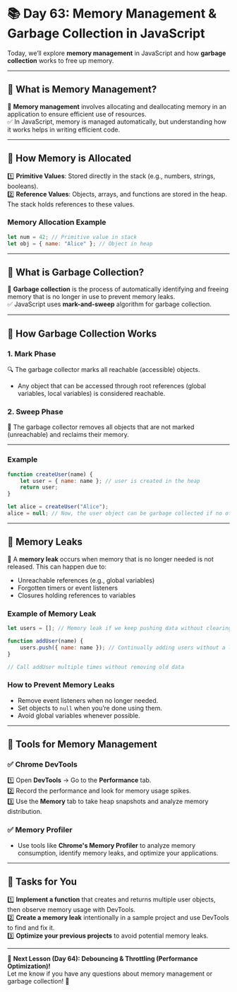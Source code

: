 # **📚 Day 63: Memory Management & Garbage Collection in JavaScript**  

Today, we’ll explore **memory management** in JavaScript and how **garbage collection** works to free up memory.  

---

## **🔹 What is Memory Management?**  

📌 **Memory management** involves allocating and deallocating memory in an application to ensure efficient use of resources.  
✅ In JavaScript, memory is managed automatically, but understanding how it works helps in writing efficient code.

---

## **🔹 How Memory is Allocated**  

1️⃣ **Primitive Values**: Stored directly in the stack (e.g., numbers, strings, booleans).  
2️⃣ **Reference Values**: Objects, arrays, and functions are stored in the heap. The stack holds references to these values.  

### **Memory Allocation Example**  
```js
let num = 42; // Primitive value in stack
let obj = { name: "Alice" }; // Object in heap
```

---

## **🔹 What is Garbage Collection?**  

📌 **Garbage collection** is the process of automatically identifying and freeing memory that is no longer in use to prevent memory leaks.  
✅ JavaScript uses **mark-and-sweep** algorithm for garbage collection.  

---

## **🔹 How Garbage Collection Works**  

### 1. **Mark Phase**  
🔍 The garbage collector marks all reachable (accessible) objects.  
- Any object that can be accessed through root references (global variables, local variables) is considered reachable.

### 2. **Sweep Phase**  
🧹 The garbage collector removes all objects that are not marked (unreachable) and reclaims their memory.  

---

### **Example**  
```js
function createUser(name) {
    let user = { name: name }; // user is created in the heap
    return user;
}

let alice = createUser("Alice");
alice = null; // Now, the user object can be garbage collected if no other reference exists
```

---

## **🔹 Memory Leaks**  
📌 A **memory leak** occurs when memory that is no longer needed is not released. This can happen due to:  
- Unreachable references (e.g., global variables)
- Forgotten timers or event listeners
- Closures holding references to variables

### **Example of Memory Leak**  
```js
let users = []; // Memory leak if we keep pushing data without clearing

function addUser(name) {
    users.push({ name: name }); // Continually adding users without a limit
}

// Call addUser multiple times without removing old data
```

### **How to Prevent Memory Leaks**  
- Remove event listeners when no longer needed.  
- Set objects to `null` when you’re done using them.  
- Avoid global variables whenever possible.  

---

## **🔹 Tools for Memory Management**  

### ✅ **Chrome DevTools**  
1️⃣ Open **DevTools** → Go to the **Performance** tab.  
2️⃣ Record the performance and look for memory usage spikes.  
3️⃣ Use the **Memory** tab to take heap snapshots and analyze memory distribution.

### ✅ **Memory Profiler**  
- Use tools like **Chrome's Memory Profiler** to analyze memory consumption, identify memory leaks, and optimize your applications.

---

## **📝 Tasks for You**  
1️⃣ **Implement a function** that creates and returns multiple user objects, then observe memory usage with DevTools.  
2️⃣ **Create a memory leak** intentionally in a sample project and use DevTools to find and fix it.  
3️⃣ **Optimize your previous projects** to avoid potential memory leaks.  

---

🎯 **Next Lesson (Day 64): Debouncing & Throttling (Performance Optimization)!**  
Let me know if you have any questions about memory management or garbage collection! 🚀